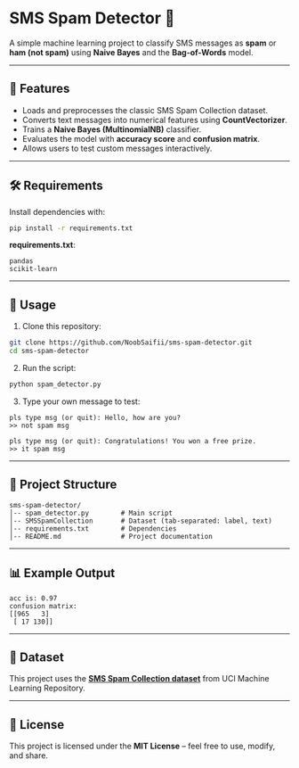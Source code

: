 # SMS Spam Detector 📱

A simple machine learning project to classify SMS messages as **spam** or **ham (not spam)** using **Naive Bayes** and the **Bag-of-Words** model.

---

## 📌 Features

* Loads and preprocesses the classic SMS Spam Collection dataset.
* Converts text messages into numerical features using **CountVectorizer**.
* Trains a **Naive Bayes (MultinomialNB)** classifier.
* Evaluates the model with **accuracy score** and **confusion matrix**.
* Allows users to test custom messages interactively.

---

## 🛠 Requirements

Install dependencies with:

```bash
pip install -r requirements.txt
```

**requirements.txt**:

```
pandas
scikit-learn
```

---

## 🚀 Usage

1. Clone this repository:

```bash
git clone https://github.com/NoobSaifii/sms-spam-detector.git
cd sms-spam-detector
```

2. Run the script:

```bash
python spam_detector.py
```

3. Type your own message to test:

```text
pls type msg (or quit): Hello, how are you?
>> not spam msg

pls type msg (or quit): Congratulations! You won a free prize.
>> it spam msg
```

---

## 📂 Project Structure

```
sms-spam-detector/
│-- spam_detector.py        # Main script
│-- SMSSpamCollection       # Dataset (tab-separated: label, text)
│-- requirements.txt        # Dependencies
│-- README.md               # Project documentation
```

---

## 📊 Example Output

```
acc is: 0.97
confusion matrix:
[[965   3]
 [ 17 130]]
```

---

## 📖 Dataset

This project uses the **[SMS Spam Collection dataset](https://archive.ics.uci.edu/ml/datasets/SMS+Spam+Collection)** from UCI Machine Learning Repository.

---

## 📜 License

This project is licensed under the **MIT License** – feel free to use, modify, and share.
